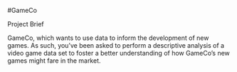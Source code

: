 #GameCo

Project Brief

GameCo, which wants to use data to inform the development of new games. 
As such, you’ve been asked to perform a descriptive analysis of a video 
game data set to foster a better understanding of how GameCo’s new games 
might fare in the market.
